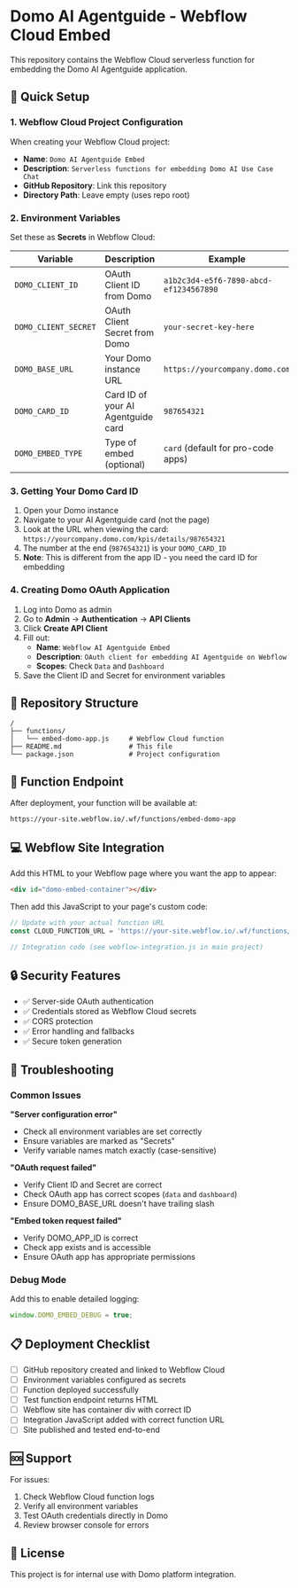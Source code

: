 # Domo AI Agentguide - Webflow Cloud Embed

This repository contains the Webflow Cloud serverless function for embedding the Domo AI Agentguide application.

## 🚀 Quick Setup

### 1. Webflow Cloud Project Configuration

When creating your Webflow Cloud project:
- **Name**: `Domo AI Agentguide Embed`
- **Description**: `Serverless functions for embedding Domo AI Use Case Chat`
- **GitHub Repository**: Link this repository
- **Directory Path**: Leave empty (uses repo root)

### 2. Environment Variables

Set these as **Secrets** in Webflow Cloud:

| Variable | Description | Example |
|----------|-------------|---------|
| `DOMO_CLIENT_ID` | OAuth Client ID from Domo | `a1b2c3d4-e5f6-7890-abcd-ef1234567890` |
| `DOMO_CLIENT_SECRET` | OAuth Client Secret from Domo | `your-secret-key-here` |
| `DOMO_BASE_URL` | Your Domo instance URL | `https://yourcompany.domo.com` |
| `DOMO_CARD_ID` | Card ID of your AI Agentguide card | `987654321` |
| `DOMO_EMBED_TYPE` | Type of embed (optional) | `card` (default for pro-code apps) |

### 3. Getting Your Domo Card ID

1. Open your Domo instance
2. Navigate to your AI Agentguide card (not the page)
3. Look at the URL when viewing the card: `https://yourcompany.domo.com/kpis/details/987654321`
4. The number at the end (`987654321`) is your `DOMO_CARD_ID`
5. **Note**: This is different from the app ID - you need the card ID for embedding

### 4. Creating Domo OAuth Application

1. Log into Domo as admin
2. Go to **Admin** → **Authentication** → **API Clients**
3. Click **Create API Client**
4. Fill out:
   - **Name**: `Webflow AI Agentguide Embed`
   - **Description**: `OAuth client for embedding AI Agentguide on Webflow`
   - **Scopes**: Check `Data` and `Dashboard`
5. Save the Client ID and Secret for environment variables

## 📁 Repository Structure

```
/
├── functions/
│   └── embed-domo-app.js     # Webflow Cloud function
├── README.md                 # This file
└── package.json              # Project configuration
```

## 🔧 Function Endpoint

After deployment, your function will be available at:
```
https://your-site.webflow.io/.wf/functions/embed-domo-app
```

## 💻 Webflow Site Integration

Add this HTML to your Webflow page where you want the app to appear:

```html
<div id="domo-embed-container"></div>
```

Then add this JavaScript to your page's custom code:

```javascript
// Update with your actual function URL
const CLOUD_FUNCTION_URL = 'https://your-site.webflow.io/.wf/functions/embed-domo-app';

// Integration code (see webflow-integration.js in main project)
```

## 🔒 Security Features

- ✅ Server-side OAuth authentication
- ✅ Credentials stored as Webflow Cloud secrets
- ✅ CORS protection
- ✅ Error handling and fallbacks
- ✅ Secure token generation

## 🐛 Troubleshooting

### Common Issues

**"Server configuration error"**
- Check all environment variables are set correctly
- Ensure variables are marked as "Secrets"
- Verify variable names match exactly (case-sensitive)

**"OAuth request failed"**
- Verify Client ID and Secret are correct
- Check OAuth app has correct scopes (`data` and `dashboard`)
- Ensure DOMO_BASE_URL doesn't have trailing slash

**"Embed token request failed"**
- Verify DOMO_APP_ID is correct
- Check app exists and is accessible
- Ensure OAuth app has appropriate permissions

### Debug Mode

Add this to enable detailed logging:
```javascript
window.DOMO_EMBED_DEBUG = true;
```

## 📋 Deployment Checklist

- [ ] GitHub repository created and linked to Webflow Cloud
- [ ] Environment variables configured as secrets
- [ ] Function deployed successfully
- [ ] Test function endpoint returns HTML
- [ ] Webflow site has container div with correct ID
- [ ] Integration JavaScript added with correct function URL
- [ ] Site published and tested end-to-end

## 🆘 Support

For issues:
1. Check Webflow Cloud function logs
2. Verify all environment variables
3. Test OAuth credentials directly in Domo
4. Review browser console for errors

## 📜 License

This project is for internal use with Domo platform integration.